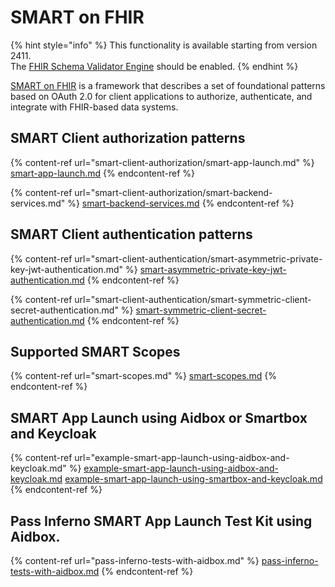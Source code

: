 # SMART on FHIR

{% hint style="info" %}
This functionality is available starting from version 2411.\
The [FHIR Schema Validator Engine](https://docs.aidbox.app/modules/profiling-and-validation/fhir-schema-validator/setup#enable-the-fhir-schema-validator-engine) should be enabled.
{% endhint %}

[SMART on FHIR](https://build.fhir.org/ig/HL7/smart-app-launch/) is a framework that describes a set of foundational patterns based on OAuth 2.0 for client applications to authorize, authenticate, and integrate with FHIR-based data systems.&#x20;

## SMART Client authorization patterns

{% content-ref url="smart-client-authorization/smart-app-launch.md" %}
[smart-app-launch.md](smart-client-authorization/smart-app-launch.md)
{% endcontent-ref %}

{% content-ref url="smart-client-authorization/smart-backend-services.md" %}
[smart-backend-services.md](smart-client-authorization/smart-backend-services.md)
{% endcontent-ref %}

## SMART Client authentication patterns

{% content-ref url="smart-client-authentication/smart-asymmetric-private-key-jwt-authentication.md" %}
[smart-asymmetric-private-key-jwt-authentication.md](smart-client-authentication/smart-asymmetric-private-key-jwt-authentication.md)
{% endcontent-ref %}

{% content-ref url="smart-client-authentication/smart-symmetric-client-secret-authentication.md" %}
[smart-symmetric-client-secret-authentication.md](smart-client-authentication/smart-symmetric-client-secret-authentication.md)
{% endcontent-ref %}

## Supported SMART Scopes

{% content-ref url="smart-scopes.md" %}
[smart-scopes.md](smart-scopes.md)
{% endcontent-ref %}

## SMART App Launch using Aidbox or Smartbox and Keycloak

{% content-ref url="example-smart-app-launch-using-aidbox-and-keycloak.md" %}
[example-smart-app-launch-using-aidbox-and-keycloak.md](example-smart-app-launch-using-aidbox-and-keycloak.md)
[example-smart-app-launch-using-smartbox-and-keycloak.md](example-smart-app-launch-using-smartbox-and-keycloak.md)
{% endcontent-ref %}

## Pass Inferno SMART App Launch Test Kit using Aidbox.

{% content-ref url="pass-inferno-tests-with-aidbox.md" %}
[pass-inferno-tests-with-aidbox.md](pass-inferno-tests-with-aidbox.md)
{% endcontent-ref %}

